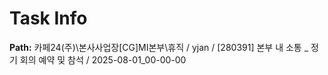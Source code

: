 # Task Info

**Path:** 카페24(주)\본사사업장\[CG]MI본부\휴직 / yjan / [280391] 본부 내 소통 _ 정기 회의 예약 및 참석 / 2025-08-01_00-00-00

